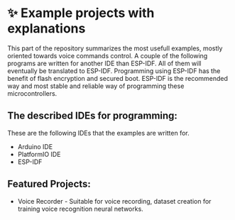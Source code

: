 # ✨ Example projects with explanations
This part of the repository summarizes the most usefull examples, mostly oriented towards voice commands control.
A couple of the following programs are written for another IDE than ESP-IDF. All of them will eventually be translated to ESP-IDF. Programming using ESP-IDF has the benefit of flash encryption and secured boot. ESP-IDF is the recommended way and most stable and reliable way of programming these microcontrollers.

## The described IDEs for programming:
These are the following IDEs that the examples are written for.
* Arduino IDE
* PlatformIO IDE
* ESP-IDF

## Featured Projects:
* Voice Recorder - Suitable for voice recording, dataset creation for training voice recognition neural networks.


